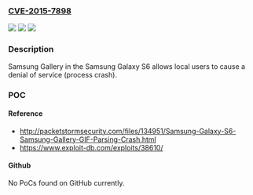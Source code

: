 ### [CVE-2015-7898](https://cve.mitre.org/cgi-bin/cvename.cgi?name=CVE-2015-7898)
![](https://img.shields.io/static/v1?label=Product&message=n%2Fa&color=blue)
![](https://img.shields.io/static/v1?label=Version&message=n%2Fa&color=blue)
![](https://img.shields.io/static/v1?label=Vulnerability&message=n%2Fa&color=brighgreen)

### Description

Samsung Gallery in the Samsung Galaxy S6 allows local users to cause a denial of service (process crash).

### POC

#### Reference
- http://packetstormsecurity.com/files/134951/Samsung-Galaxy-S6-Samsung-Gallery-GIF-Parsing-Crash.html
- https://www.exploit-db.com/exploits/38610/

#### Github
No PoCs found on GitHub currently.

